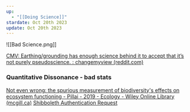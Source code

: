 ```yaml
---
up:
  - "[[Doing Science]]"
stardate: Oct 20th 2023
update: Oct 20th 2023
---
```

![[Bad Science.png]]


[CMV: Earthing/grounding has enough science behind it to accept that it’s not purely pseudoscience. : changemyview (reddit.com)](https://www.reddit.com/r/changemyview/comments/af1i77/cmv_earthinggrounding_has_enough_science_behind/)

### Quantitative Dissonance - bad stats

[Not even wrong: the spurious measurement of biodiversity's effects on ecosystem functioning - Pillai - 2019 - Ecology - Wiley Online Library (mcgill.ca)](https://esajournals-onlinelibrary-wiley-com.proxy3.library.mcgill.ca/doi/full/10.1002/ecy.2645)
[Shibboleth Authentication Request](https://esajournals-onlinelibrary-wiley-com.proxy3.library.mcgill.ca/doi/full/10.1002/ecy.2794?af=R)
